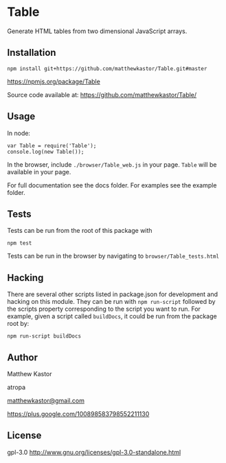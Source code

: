# Table

Generate HTML tables from two dimensional JavaScript arrays.

## Installation

```
npm install git+https://github.com/matthewkastor/Table.git#master
```

https://npmjs.org/package/Table

Source code available at: https://github.com/matthewkastor/Table/

## Usage

In node:

```
var Table = require('Table');
console.log(new Table());
```

In the browser, include `./browser/Table_web.js` in your page. `Table` will
 be available in your page.

For full documentation see the docs folder. For examples see the example folder.

## Tests

Tests can be run from the root of this package with

```
npm test
```

Tests can be run in the browser by navigating to `browser/Table_tests.html`

## Hacking

There are several other scripts listed in package.json for development and
 hacking on this module. They can be run with `npm run-script` followed by the
 scripts property corresponding to the script you want to run. For example,
 given a script called `buildDocs`, it could be run from the package root by:

```
npm run-script buildDocs
```

## Author

Matthew Kastor

atropa

matthewkastor@gmail.com

https://plus.google.com/100898583798552211130

## License

gpl-3.0 http://www.gnu.org/licenses/gpl-3.0-standalone.html